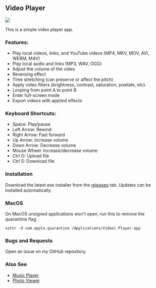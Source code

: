 ## Video Player

<img src="assets/images/readme.png">

This is a simple video player app.

### Features:
- Play local videos, links, and YouTube videos (MP4, MKV, MOV, AVI, WEBM, M4V)
- Play local audio and links (MP3, WAV, OGG)
- Adjust the volume of the video
- Reversing effect
- Time stretching (can preserve or affect the pitch)
- Apply video filters (brightness, contrast, saturation, pixelate, etc).
- Looping from point A to point B
- Enter full-screen mode
- Export videos with applied effects

### Keyboard Shortcuts:
- Space: Play/pause
- Left Arrow: Rewind
- Right Arrow: Fast forward
- Up Arrow: Increase volume
- Down Arrow: Decrease volume
- Mouse Wheel: Increase/decrease volume
- Ctrl O: Upload file
- Ctrl S: Download file

### Installation

Download the latest exe installer from the [releases](https://github.com/Moebits/Video-Player/releases) tab. Updates can be installed automatically.

### MacOS

On MacOS unsigned applications won't open, run this to remove the quarantine flag.
```
xattr -d com.apple.quarantine /Applications/Video\ Player.app
```

### Bugs and Requests

Open an issue on my GitHub repository.

### Also See

- [Music Player](https://github.com/Moebits/Music-Player)
- [Photo Viewer](https://github.com/Moebits/Photo-Viewer)

